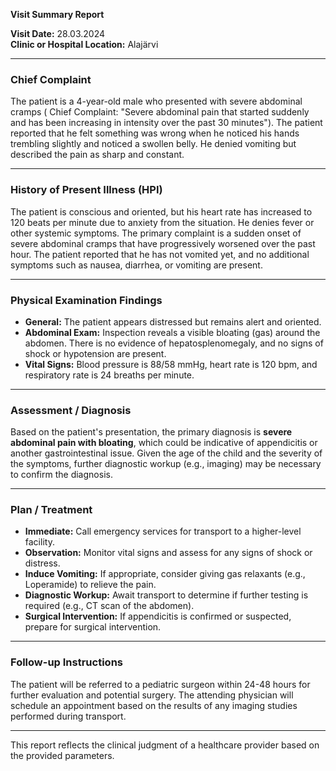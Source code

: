 

**Visit Summary Report**

**Visit Date:** 28.03.2024  
**Clinic or Hospital Location:** Alajärvi  

---

### **Chief Complaint**
The patient is a 4-year-old male who presented with severe abdominal cramps ( Chief Complaint: "Severe abdominal pain that started suddenly and has been increasing in intensity over the past 30 minutes"). The patient reported that he felt something was wrong when he noticed his hands trembling slightly and noticed a swollen belly. He denied vomiting but described the pain as sharp and constant.

---

### **History of Present Illness (HPI)**
The patient is conscious and oriented, but his heart rate has increased to 120 beats per minute due to anxiety from the situation. He denies fever or other systemic symptoms. The primary complaint is a sudden onset of severe abdominal cramps that have progressively worsened over the past hour. The patient reported that he has not vomited yet, and no additional symptoms such as nausea, diarrhea, or vomiting are present.

---

### **Physical Examination Findings**
- **General:** The patient appears distressed but remains alert and oriented.
- **Abdominal Exam:** Inspection reveals a visible bloating (gas) around the abdomen. There is no evidence of hepatosplenomegaly, and no signs of shock or hypotension are present.
- **Vital Signs:** Blood pressure is 88/58 mmHg, heart rate is 120 bpm, and respiratory rate is 24 breaths per minute.

---

### **Assessment / Diagnosis**
Based on the patient's presentation, the primary diagnosis is **severe abdominal pain with bloating**, which could be indicative of appendicitis or another gastrointestinal issue. Given the age of the child and the severity of the symptoms, further diagnostic workup (e.g., imaging) may be necessary to confirm the diagnosis.

---

### **Plan / Treatment**
- **Immediate:** Call emergency services for transport to a higher-level facility.
- **Observation:** Monitor vital signs and assess for any signs of shock or distress.
- **Induce Vomiting:** If appropriate, consider giving gas relaxants (e.g., Loperamide) to relieve the pain.
- **Diagnostic Workup:** Await transport to determine if further testing is required (e.g., CT scan of the abdomen).
- **Surgical Intervention:** If appendicitis is confirmed or suspected, prepare for surgical intervention.

---

### **Follow-up Instructions**
The patient will be referred to a pediatric surgeon within 24-48 hours for further evaluation and potential surgery. The attending physician will schedule an appointment based on the results of any imaging studies performed during transport.

---

This report reflects the clinical judgment of a healthcare provider based on the provided parameters.